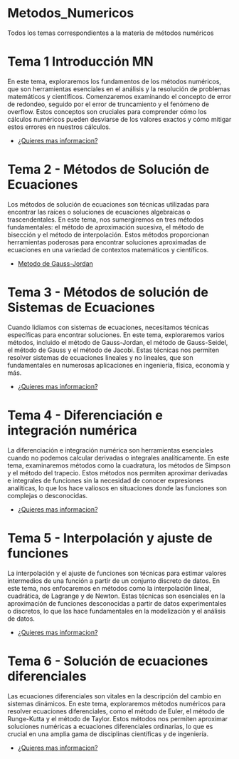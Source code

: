 # Metodos_Numericos
Todos los temas correspondientes a la materia de métodos numéricos

# Tema 1 Introducción MN
En este tema, exploraremos los fundamentos de los métodos numéricos, que son herramientas esenciales en el análisis y la resolución de problemas matemáticos y científicos. Comenzaremos examinando el concepto de error de redondeo, seguido por el error de truncamiento y el fenómeno de overflow. Estos conceptos son cruciales para comprender cómo los cálculos numéricos pueden desviarse de los valores exactos y cómo mitigar estos errores en nuestros cálculos.

- [¿Quieres mas informacion?](Tema_1/Readme.md)

# Tema 2 - Métodos de Solución de Ecuaciones
Los métodos de solución de ecuaciones son técnicas utilizadas para encontrar las raíces o soluciones de ecuaciones algebraicas o trascendentales. En este tema, nos sumergiremos en tres métodos fundamentales: el método de aproximación sucesiva, el método de bisección y el método de interpolación. Estos métodos proporcionan herramientas poderosas para encontrar soluciones aproximadas de ecuaciones en una variedad de contextos matemáticos y científicos.

- [Metodo de Gauss-Jordan](Tema_2/Readme.md)

# Tema 3 - Métodos de solución de Sistemas de Ecuaciones
Cuando lidiamos con sistemas de ecuaciones, necesitamos técnicas específicas para encontrar soluciones. En este tema, exploraremos varios métodos, incluido el método de Gauss-Jordan, el método de Gauss-Seidel, el método de Gauss y el método de Jacobi. Estas técnicas nos permiten resolver sistemas de ecuaciones lineales y no lineales, que son fundamentales en numerosas aplicaciones en ingeniería, física, economía y más.

- [¿Quieres mas informacion?](Tema_3/Readme.md)

# Tema 4 - Diferenciación e integración numérica
La diferenciación e integración numérica son herramientas esenciales cuando no podemos calcular derivadas o integrales analíticamente. En este tema, examinaremos métodos como la cuadratura, los métodos de Simpson y el método del trapecio. Estos métodos nos permiten aproximar derivadas e integrales de funciones sin la necesidad de conocer expresiones analíticas, lo que los hace valiosos en situaciones donde las funciones son complejas o desconocidas.

- [¿Quieres mas informacion?](Tema_4/Readme.md)

# Tema 5 - Interpolación y ajuste de funciones
La interpolación y el ajuste de funciones son técnicas para estimar valores intermedios de una función a partir de un conjunto discreto de datos. En este tema, nos enfocaremos en métodos como la interpolación lineal, cuadrática, de Lagrange y de Newton. Estas técnicas son esenciales en la aproximación de funciones desconocidas a partir de datos experimentales o discretos, lo que las hace fundamentales en la modelización y el análisis de datos.

- [¿Quieres mas informacion?](Tema_5/Readme.md)

# Tema 6 - Solución de ecuaciones diferenciales
Las ecuaciones diferenciales son vitales en la descripción del cambio en sistemas dinámicos. En este tema, exploraremos métodos numéricos para resolver ecuaciones diferenciales, como el método de Euler, el método de Runge-Kutta y el método de Taylor. Estos métodos nos permiten aproximar soluciones numéricas a ecuaciones diferenciales ordinarias, lo que es crucial en una amplia gama de disciplinas científicas y de ingeniería.

- [¿Quieres mas informacion?](Tema_6/Readme.md)



